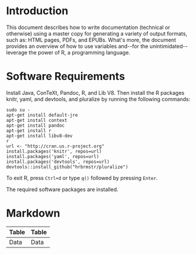 # Introduction

This document describes how to write documentation (technical or otherwise) using a master copy for generating a variety of output formats, such as: HTML pages, PDFs, and EPUBs. What's more, the document provides an overview of how to use variables and--for the unintimidated--leverage the power of R, a programming language.

# Software Requirements

Install Java, ConTeXt, Pandoc, R, and Lib V8. Then install the R packages knitr, yaml, and devtools, and pluralize by running the following commands:

    sudo su -
    apt-get install default-jre
    apt-get install context
    apt-get install pandoc
    apt-get install r
    apt-get install libv8-dev
    r
    url <- "http://cran.us.r-project.org"
    install.packages('knitr', repos=url)
    install.packages('yaml', repos=url)
    install.packages('devtools', repos=url)
    devtools::install_github("hrbrmstr/pluralize")

To exit R, press `Ctrl+d` or type `q()` followed by pressing `Enter`.

The required software packages are installed.

# Markdown

|Table|Table|
|---|---|
|Data|Data|
